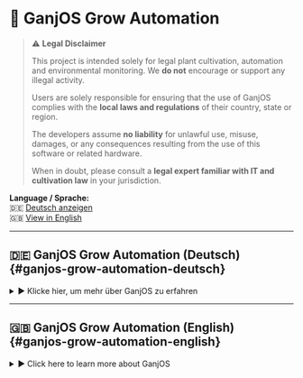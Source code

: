 # 🌱 GanjOS Grow Automation

> ⚠️ **Legal Disclaimer**
>
> This project is intended solely for legal plant cultivation, automation and environmental monitoring. We **do not** encourage or support any illegal activity.
>
> Users are solely responsible for ensuring that the use of GanjOS complies with the **local laws and regulations** of their country, state or region.
>
> The developers assume **no liability** for unlawful use, misuse, damages, or any consequences resulting from the use of this software or related hardware.
>
> When in doubt, please consult a **legal expert familiar with IT and cultivation law** in your jurisdiction.


**Language / Sprache:**  
🇩🇪 [Deutsch anzeigen](#ganjos-grow-automation-deutsch)  
🇬🇧 [View in English](#ganjos-grow-automation-english)

---

## 🇩🇪 GanjOS Grow Automation (Deutsch) {#ganjos-grow-automation-deutsch}
<details>
<summary>▶️ Klicke hier, um mehr über GanjOS zu erfahren</summary>

### 📚 Inhaltsverzeichnis

- [🔧 Was ist GanjOS?](#was-ist-ganjos)
- [🖼️ Preview & Beispiel-Setup](#preview--beispiel-setup)
- [🧩 Module & Komponenten](#module--komponenten)
- [🚧 Roadmap / Geplante Features](#roadmap--geplante-features)
- [🛠 Installation & Anleitungen](#installation--anleitungen)
- [🤝 Mitmachen & Mitwirken](#mitmachen--mitwirken)
- [📄 Lizenz](#lizenz)
- [🧑‍💻 Autoren & Community](#autoren--community)
- [🌐 Sponsoren & Inspiration](#sponsoren--inspiration)


## 🔧 Was ist GanjOS? {#was-ist-ganjos}

> ⚠️ **Beta-Hinweis:**  
> GanjOS befindet sich aktuell in der **Beta-Phase** – Fehler, fehlende Funktionen und Änderungen sind noch möglich.

**GanjOS** ist ein Community-basiertes Open-Source-Projekt zur Automatisierung von Indoor-Grow-Umgebungen.  
Es wurde ins Leben gerufen, um Growern eine **kostengünstige und datengestützte Möglichkeit** zu bieten, ihren Grow mit etwas Eigeninitiative zu **automatisieren, zu überwachen und optimal zu steuern**.

Das System basiert auf [**Home Assistant**](https://www.home-assistant.io/) – einer leistungsstarken Open-Source-Plattform für Heimautomatisierung, die es ermöglicht, verschiedenste Sensoren, Aktoren und Datenquellen zu verbinden, zu visualisieren und zu automatisieren.

Durch die Kombination mit zusätzlichen Home Assistant Add-ons (z. B. ESPHome, MQTT, Node-RED) ermöglicht GanjOS:
- die Anbindung günstiger DIY-Hardware (z. B. ESP32-Platinen)
- die kontinuierliche **Erfassung von Umweltdaten** (Temperatur, Luftfeuchtigkeit, CO₂, Licht, Bodenwerte)
- die **automatische Steuerung** von Licht, Klima, Ventilation, Bewässerung
- die **dokumentierte Auswertung** deines Grows über beliebige Zeiträume

Sobald Daten über Home Assistant ausgelesen werden können, können sie auch in GanjOS eingebunden, verarbeitet und visualisiert werden.

---

### 📱 Folge GanjOS für Updates, Tipps & Community-Insights:

- 🌍 Website: [ganjos.io](https://ganjos.io)
- 📲 Instagram: [@ganjos.official](https://www.instagram.com/ganjos.official)  
- 🧪 Lab-Projekt: [@ganjos.lab](https://www.instagram.com/ganjos.lab)  
- 🔗 Linkspace Übersicht: [link.space/@ganjosgrowautomation](https://link.space/@ganjosgrowautomation)


## 🖼️ Preview & Beispiel-Setup (mit Hardwareliste) {#preview--beispiel-setup}

GanjOS zeigt seine Stärken in der Praxis: Eine zentrale Oberfläche für alle Bereiche deiner Grow-Umgebung – von VPD-basierten Klimadaten bis hin zur Licht- und Bewässerungssteuerung.

Das folgende Beispiel-Setup zeigt:
- Ein Growroom mit ESP32-Sensorik und Aktoren
- VPD-Visualisierung und Abweichungsanalyse
- Steuerbare Licht- & Klimageräte mit Echtzeitdaten
- Ein modulares Dashboard mit verschiedenen Bereichen & Stadien

<details>
<summary>📸 Screenshots anzeigen</summary>

![Dashboard 1](https://github.com/user-attachments/assets/ddf5a8eb-5d33-4348-8c36-1cb051d0e90e)
![Dashboard 2](https://github.com/user-attachments/assets/2afe4348-411e-4719-bee6-292ee979a8a4)
![Dashboard 3](https://github.com/user-attachments/assets/a660bdb6-b177-47de-9349-2e881c453ad8)
![Dashboard 4](https://github.com/user-attachments/assets/e07214e1-4957-42bc-aa66-bc48d1135835)

</details>

<details>
<summary>🧰 Beispielhafte Hardware für ein 3-Pflanzen-Setup</summary>

**Grow-Bereich:**

- 🌱 **Grow-Zelt**: [`Eden Growbox 110x60x180`](https://www.eden-grow.de/growshop/growboxen/eden-growbox-110-60-80/)
- 💡 **LED-Leuchte**: [`2x SANlight EVO 3-60 inkl. Dimmerkabel`](https://amzn.to/4jlt9Bk) *(Affiliate-Link – du zahlst nicht mehr, unterstützt aber das Projekt)*
- 🌬️ **Umluftventilator**: [`AC Infinity Cloudray S6`](https://amzn.to/43gzCZL) *(Affiliate-Link)*
- 🌫️ **Luftbefeuchter**: [`RAM Luftbefeuchter 13L`](https://amzn.to/4dx7x3L) *(Affiliate-Link)*
- 🌀 **Abluftsystem**: [`Prima Klima EC BLUE 125mm`](https://www.eden-grow.de/growshop/klimatechnik/prima-klima-ec-ventilator-blue-680m3-h-125mm-rj45/)  
  → *Hinweis: Aktivkohlefilter wird empfohlen*
- 🧵 **Living Soil Stofftöpfe**: [`Living Soil Beet MSL 100x50x50`](https://truesoil.at/products/living-soil-beet)  
  → *Mit dem Code „GanjOS“ gibt’s exklusiven Rabatt*

---

**Sensorik & Steuerung:**

> [!IMPORTANT]  
> Dieses Beispiel zeigt ein minimalistisches, aber stabiles Setup. Fokus liegt auf Klimasteuerung – Bodenwerte werden nicht digital erfasst (z. B. bei Nutzung von Blumat).

- 📟 **ESP32-Board**: [`FireBeetle 2 ESP32-E`](https://www.dfrobot.com/product-2231.html?tracking=WjyQJqF2zJKV41fDEVNqlL8iIoSaXJXcs510uBhCzQJ0RftedpYAlvGH8TibE7eY) *(Affiliate-Link)*
- 📟 **IO Shield**: [`DFRobot IO Expansion Shield für FireBeetle 2`](https://www.dfrobot.com/product-2395.html?tracking=WjyQJqF2zJKV41fDEVNqlL8iIoSaXJXcs510uBhCzQJ0RftedpYAlvGH8TibE7eY) *(Affiliate-Link)*

- 🌡️ **Sensoren**:
  - [`SHT31 Temperatur/Luftfeuchte`](https://www.dfrobot.com/product-2160.html?tracking=WjyQJqF2zJKV41fDEVNqlL8iIoSaXJXcs510uBhCzQJ0RftedpYAlvGH8TibE7eY) *(Affiliate-Link)*
  - [`ENS160 CO₂ / TVOC`](https://www.dfrobot.com/product-2623.html?tracking=WjyQJqF2zJKV41fDEVNqlL8iIoSaXJXcs510uBhCzQJ0RftedpYAlvGH8TibE7eY) *(Affiliate-Link)*

- ⚡ **Funksteckdosen**: [`4x Shelly Smart Plug S`](https://amzn.to/3FjM8yo) *(Affiliate-Link – für alle Aktoren)*
- 🎛️ **Dimmer**: [`2x Shelly Dimmer 0-10V`](https://amzn.to/3ZtWBxR) *(Affiliate-Link – Licht & Abluft steuerbar)*

---

**Sonstiges:**

- 🔌 **Stromversorgung**: [`Rocoren USB-C Mehrfachladegerät`](https://amzn.to/4dxQgaL) *(Affiliate-Link)*
- 📦 **Gehäuse**: `IP68 Schutzdose für ESP32 Platinen` *(Platzhalter – bitte bei Bedarf ergänzen)*
- 🔗 **Verkabelung**: [`Anker USB-C Kabel`](https://amzn.to/4kmvKw4) *(Affiliate-Link)*

</details>

## 🧩 Module & Komponenten {#module--komponenten}

GanjOS ist modular aufgebaut. Das bedeutet: Du kannst einzelne Teile nutzen, kombinieren oder erweitern – je nach Setup, Hardware und Know-how.

| Modul | Beschreibung | Repository |
|-------|--------------|------------|
| 🧠 **Home Assistant Integration** | Zentrale Logik, Entitäten & Gerätesteuerung via ESP32 | [`GanjOS_hass_core`](https://github.com/Ganjos-Grow-Automation/GanjOS_hass_core) |
| 🖥️ **Dashboard Templates** | Vorbereitete Lovelace YAML-Setups für Home Assistant | [`GanjOS_hass_dashboard`](https://github.com/Ganjos-Grow-Automation/GanjOS_hass_dashboard) |
| 🔁 **Node-RED Flows** | Automatisierungen und Logiken als Node-RED-Vorlagen | [`GanjOS_NodeRED_Flows`](https://github.com/Ganjos-Grow-Automation/GanjOS_NodeRED_Flows) |
| 🎓 **Tutorials & Onlinekurs** | Guides & kostenpflichtige Schulungsinhalte *(in Planung)* | [ganjos.io/kurs](https://ganjos.io/kurs) |

## 🚧 Roadmap / Geplante Features {#roadmap--geplante-features}

GanjOS wird kontinuierlich weiterentwickelt – unser Ziel ist es, Grow-Automatisierung so intelligent, anpassbar und nutzerfreundlich wie möglich zu machen.  

Folgende Funktionen befinden sich derzeit in Planung oder Entwicklung:

- 🌿 **Crop Steering**: Dynamische Anpassung von Klima- und Lichtparametern basierend auf dem Entwicklungsstadium der Pflanze
- 🎛️ **Automatische Gerätesteuerung**: Prozentuale Dimmung von Geräten wie Abluft, Licht, Heiz- oder Luftbefeuchter – auf Basis von VPD und Zielwerten
- 🤖 **AI-gestützte Grow-Optimierung**: Einsatz von KI-Modellen zur intelligenten Steuerung und Vorhersage idealer Bedingungen
- 🧠 **Big Data Langzeitspeicherung**: Anonyme Erfassung und Aggregation von Sensordaten zur Erkennung von Mustern und Optimierungspotenzialen
- 🧺 **Automatisierter Drying-Prozess**: Geführte und automatisch geregelte Trocknungsphasen mit Sollwertanpassung je nach Fortschritt
- 🚨 **Erweitertes Alerting**: Flexible Benachrichtigungen bei Schwellenwertabweichungen, Trends oder Sensorfehlern (E-Mail, App, Discord etc.)

> 💡 Eine öffentliche Übersicht und Priorisierung der Roadmap findest du im  
> [📌 GitHub Project Board → GanjOS HA Integration](https://github.com/orgs/Ganjos-Grow-Automation/projects/6)

> 💬 Du hast eine Idee oder willst ein Feature vorschlagen?  
> 👉 Öffne gerne ein [GitHub Issue im Hauptrepository](https://github.com/Ganjos-Grow-Automation/GanjOS_Grow_Automation/issues)  
> oder diskutiere deinen Vorschlag im [Community Discord](https://discord.ganjos.io)

## 🛠 Installation & Anleitungen {#installation--anleitungen}

Die Installation von GanjOS erfolgt modular über verschiedene Teilbereiche:

| Komponente         | Beschreibung                                     | Anleitung                                    |
|--------------------|--------------------------------------------------|----------------------------------------------|
| 🔌 **Integration** | GanjOS Home Assistant Integration (Basis)        | [→ Zur Anleitung](https://github.com/Ganjos-Grow-Automation/GanjOS_hass_core) |
| 🖥️ **Dashboard**   | YAML-basierte UI-Vorlagen für Home Assistant     | [→ Dashboard Repo](https://github.com/Ganjos-Grow-Automation/GanjOS_hass_dashboard) |
| 🔁 **Node-RED**    | Automatisierungs-Logik als Flows (optional)      | [→ Node-RED Flows](https://github.com/Ganjos-Grow-Automation/GanjOS_NodeRED_Flows) |

> ℹ️ Für eine schnelle Grundinstallation genügt es, die Integration über HACS zu installieren und das Setup über den Home Assistant UI-Flow durchzuführen.

---

### 📂 Anschlusspläne & Sensor-Guides

Im Ordner [`./Guides`](./Guides) findest du beispielhafte Anschlusspläne und Verdrahtungen für unterstützte Sensoren und Hardware, inkl. passender ESPHome-Konfigurationen.

> ⚠️ **Haftungsausschluss:**  
> Wir übernehmen keinerlei Haftung für Anschlussfehler, Schäden an Geräten oder Folgeprobleme. Die bereitgestellten Informationen dienen ausschließlich zu Bildungszwecken.  
> Der Nachbau erfolgt auf eigene Verantwortung – bei Unsicherheiten kontaktiere bitte qualifiziertes Fachpersonal.

---

### 🎥 Videoanleitungen (bald verfügbar)

Ein vollständiges Einstiegstutorial wird demnächst auf unserem offiziellen [YouTube-Kanal](https://www.youtube.com/@ganjos.official) veröffentlicht.

Zudem arbeiten wir an **Premium-Tutorials**, die gezielt fortgeschrittene Themen behandeln, darunter:

- 📊 Wie man Sensorwerte je nach Pflanzenstadium gewichtet (z. B. VPD vs. CO₂)
- 🖼️ Möglichkeiten zur Individualisierung des Dashboards
- 🔁 Eigene Automatisierungen für spezifische Setups entwickeln
- 📈 Wie man aus Growdaten Trends & Handlungsempfehlungen ableiten kann

> 📌 Zugang zu Premium-Inhalten erhältst du zukünftig über unsere [Ko-Fi-Seite](https://ko-fi.com/ganjos)

## 📄 Lizenz {#lizenz}

GanjOS wird unter einem **Dual-Lizenz-Modell** veröffentlicht:

1. **Private und nicht-kommerzielle Nutzung**  
   → Erlaubt unter den Bedingungen der [MIT-Lizenz](./LICENSE)

2. **Kommerzielle Nutzung** (z. B. in Grow-Shops, Social Clubs oder SaaS-Angeboten)  
   → Erfordert eine kostenpflichtige Lizenz

> 📩 Für kommerzielle Lizenzanfragen kontaktiere uns bitte unter [info@ganjos.io](mailto:info@ganjos.io)

---

### ⚠️ Hinweis zur kommerziellen Nutzung

Die unlizenzierte kommerzielle Nutzung von GanjOS verstößt gegen die geltenden Lizenzbedingungen.  
In solchen Fällen behalten wir uns rechtliche Schritte sowie die Geltendmachung von Schadensersatz vor.

Bitte kontaktiere uns frühzeitig für eine rechtskonforme Lizenzierung:  
[info@ganjos.io](mailto:info@ganjos.io)

## 🤝 Mitmachen & Unterstützen {#mitmachen--unterstuetzen}

Wir freuen uns über jeden Beitrag – ob aktiv im Code, durch Ideen oder passiv durch Support. So kannst du GanjOS stärken:

---

### 🐛 Fehler melden & Feature-Ideen einreichen

- Entdecke einen Bug oder möchtest eine neue Funktion vorschlagen?  
  → Öffne ein [GitHub Issue im Hauptrepository](https://github.com/Ganjos-Grow-Automation/GanjOS_Grow_Automation/issues)

---

### 👨‍💻 Code & Dokumentation beitragen

- Forke das passende Repository
- Erstelle einen Branch (`feature/...` oder `bugfix/...`)
- Teste und dokumentiere deine Änderungen
- Eröffne einen Pull Request mit Beschreibung

> 📜 Lies bitte unseren [Verhaltenskodex](./CODE_OF_CONDUCT.md) und die [Mitwirkungsrichtlinien](./CONTRIBUTING.md)

---

### 💬 Community & Austausch

- 👉 Tritt unserem [Community Discord](https://discord.ganjos.io) bei
- 🗣️ Stelle Fragen, teile Setups oder diskutiere Automatisierungen

---

### 💰 Unterstützung durch Spenden & Affiliate-Links

GanjOS ist ein unabhängiges Community-Projekt – dennoch entstehen Kosten für Sensorik, Tests und Dokumentation.

Du kannst uns auf zwei Wegen unterstützen:

1. ☕ **Spende via Ko-Fi**  
   [![ko-fi](https://ko-fi.com/img/githubbutton_sm.svg)](https://ko-fi.com/ganjos)  
   → Ermöglicht neue Hardwaretests & Integration in GanjOS

2. 🛒 **Nutzung von Affiliate-Links & Partnercodes**  
   In unseren [Dokumentationen](./Guides) und auf unserer [Website](https://link.space/@ganjosgrowautomation) findest du viele getestete Produkte mit **Affiliate-Links** und **exklusiven Rabattcodes** für die Community.  
   → Du sparst beim Einkauf – und wir erhalten eine kleine Provision.

> 💡 Jeder Einkauf oder jede Spende hilft dabei, GanjOS weiterzuentwickeln und kompatible Hardware kontinuierlich zu erweitern.

## 👤 Autoren & Entwicklerteam {#autoren--entwicklerteam}

### Offizielles GanjOS Dev Team

- **Marco aka Rocky** – *Gründer, Hauptentwickler & Projektvisionär*  
  [GitHub-Profil](https://github.com/MrcoSchrnr)

> 👥 Die vollständige Liste aller Mitwirkenden findest du hier:  
> [→ GitHub Contributors](https://github.com/Ganjos-Grow-Automation/GanjOS_Grow_Automation/graphs/contributors)

---

## 🏆 Sponsoren {#sponsoren}

Ein herzliches Dankeschön an alle Marken, Partner und Shops, die GanjOS unterstützen – sei es durch Rabatte, Testprodukte oder direkte Förderung.

> 🛒 Eine Übersicht aller aktuellen Sponsoren, Rabattcodes und Affiliate-Partner findest du in unserem  
> [📌 Linkspace-Profil](https://link.space/@ganjosgrowautomation) **und auf** [ganjos.io](https://ganjos.io)

---

## 🙌 Inspiration & Danksagung {#inspiration--danksagung}

Dieses Projekt wurde inspiriert und geprägt von:

- **Eric von Garten Eden** – für den aktiven Support, Austausch und den Glauben ans Projekt
- **HomeGrow Pro**
- **Ben Green**
- **LEDGardener**

Danke an alle, die direkt oder indirekt zum Projekt beigetragen haben!

---

## ☕ Unterstütze GanjOS {#unterstuetze-ganjos}

[![ko-fi](https://ko-fi.com/img/githubbutton_sm.svg)](https://ko-fi.com/ganjos)

> Mit deiner Unterstützung können wir neue Hardware testen, Dokumentationen schreiben und das Projekt nachhaltig weiterentwickeln.

</details>

---

## 🇬🇧 GanjOS Grow Automation (English) {#ganjos-grow-automation-english}
<details>
<summary>▶️ Click here to learn more about GanjOS</summary>

### 📚 Table of Contents

- [🔧 What is GanjOS?](#what-is-ganjos)
- [🖼️ Preview & Example Setup](#preview--example-setup)
- [🧩 Modules & Components](#modules--components)
- [🚧 Roadmap / Planned Features](#roadmap--planned-features)
- [🛠 Installation & Guides](#installation--guides)
- [🤝 Contributing & Getting Involved](#contributing--getting-involved)
- [📄 License](#license)
- [🧑‍💻 Authors & Community](#authors--community)
- [🌐 Sponsors & Inspirations](#sponsors--inspirations)

## 🔧 What is GanjOS? {#what-is-ganjos}

> ⚠️ **Beta Notice:**  
> GanjOS is currently in **beta phase** – bugs, missing features and changes are to be expected.

**GanjOS** is a community-powered open-source project designed to automate indoor grow environments.  
It aims to provide growers with a **low-cost, data-driven solution** to monitor and optimize their grow conditions – with just a bit of DIY effort.

The system is built on top of [**Home Assistant**](https://www.home-assistant.io/), a powerful open-source home automation platform that allows you to connect, visualize and control all kinds of devices and sensors.

Together with optional add-ons like ESPHome, MQTT or Node-RED, GanjOS enables:
- integration of affordable DIY hardware (like ESP32 microcontrollers)
- continuous **data acquisition** (temp, humidity, CO₂, light, soil)
- **automated control** of lights, climate, ventilation, irrigation
- **documentation & analysis** of your grow over time

If data can be read via Home Assistant – it can be used in GanjOS.

---

### 📱 Follow GanjOS for updates, tips & behind-the-scenes:

- 🌍 Website: [ganjos.io](https://ganjos.io)
- 📲 Instagram: [@ganjos.official](https://www.instagram.com/ganjos.official)  
- 🧪 Lab project: [@ganjos.lab](https://www.instagram.com/ganjos.lab)  
- 🔗 Linkspace hub: [link.space/@ganjosgrowautomation](https://link.space/@ganjosgrowautomation)

## 🖼️ Preview & Example Setup {#preview--example-setup}

GanjOS is built to serve real-world growers – offering a modular, affordable and highly customizable grow automation framework based on Home Assistant.

The screenshots below show a sample dashboard with:
- Real-time data from climate and light sensors
- Stage-based plant area management
- Full VPD integration
- Controllable lighting and ventilation

<details>
<summary>📸 Show screenshots</summary>

![Dashboard 1](https://github.com/user-attachments/assets/ddf5a8eb-5d33-4348-8c36-1cb051d0e90e)
![Dashboard 2](https://github.com/user-attachments/assets/2afe4348-411e-4719-bee6-292ee979a8a4)
![Dashboard 3](https://github.com/user-attachments/assets/a660bdb6-b177-47de-9349-2e881c453ad8)
![Dashboard 4](https://github.com/user-attachments/assets/e07214e1-4957-42bc-aa66-bc48d1135835)

</details>

<details>
<summary>🧰 Example hardware setup for 3 legal plants (Germany)</summary>

**Grow Area:**

- 🌱 **Grow tent**: [`Eden Growbox 110x60x180`](https://www.eden-grow.de/growshop/growboxen/eden-growbox-110-60-80/)
- 💡 **LED lighting**: [`2x SANlight EVO 3-60 incl. dimmer cables`](https://amzn.to/4jlt9Bk) *(affiliate link – supports us at no extra cost)*
- 🌬️ **Oscillating fan**: [`AC Infinity Cloudray S6`](https://amzn.to/43gzCZL) *(affiliate link)*
- 🌫️ **Humidifier**: [`RAM Humidifier 13L`](https://amzn.to/4dx7x3L) *(affiliate link)*
- 🌀 **Exhaust system**: [`Prima Klima EC BLUE 125mm`](https://www.eden-grow.de/growshop/klimatechnik/prima-klima-ec-ventilator-blue-680m3-h-125mm-rj45/)  
  → *Use an active carbon filter if odor needs to be controlled*
- 🧵 **Living soil container**: [`TRUESOIL MSL Bed 100x50x50`](https://truesoil.at/products/living-soil-beet)  
  → *Get a discount using the code “GanjOS” at checkout*

---

**Sensors & Automation:**

> [!IMPORTANT]  
> This example uses basic yet stable sensors. It is focused on environmental monitoring and control – not soil data.  
> Watering is assumed to be handled by passive systems like Blumat.

- 📟 **ESP32 board**: [`FireBeetle 2 ESP32-E`](https://www.dfrobot.com/product-2231.html?tracking=WjyQJqF2zJKV41fDEVNqlL8iIoSaXJXcs510uBhCzQJ0RftedpYAlvGH8TibE7eY) *(affiliate link)*
- 📟 **IO shield**: [`DFRobot IO Expansion Shield`](https://www.dfrobot.com/product-2395.html?tracking=WjyQJqF2zJKV41fDEVNqlL8iIoSaXJXcs510uBhCzQJ0RftedpYAlvGH8TibE7eY) *(affiliate link)*

- 🌡️ **Sensors**:
  - [`SHT31 – Temp/Humidity`](https://www.dfrobot.com/product-2160.html?tracking=WjyQJqF2zJKV41fDEVNqlL8iIoSaXJXcs510uBhCzQJ0RftedpYAlvGH8TibE7eY) *(affiliate link)*
  - [`ENS160 – CO₂ / VOC`](https://www.dfrobot.com/product-2623.html?tracking=WjyQJqF2zJKV41fDEVNqlL8iIoSaXJXcs510uBhCzQJ0RftedpYAlvGH8TibE7eY) *(affiliate link)*

- ⚡ **Smart plugs**: [`4x Shelly Plug S`](https://amzn.to/3FjM8yo) *(affiliate link – for fans, humidifiers etc.)*
- 🎛️ **Smart dimmer**: [`2x Shelly Dimmer 0–10V`](https://amzn.to/3ZtWBxR) *(affiliate link – used for exhaust and light control)*

---

**Other Essentials:**

- 🔌 **Power supply**: [`Rocoren USB-C multi charger`](https://amzn.to/4dxQgaL) *(affiliate link)*
- 📦 **Waterproof housing**: `IP68 case for ESP32` *(placeholder – to be linked)*
- 🔗 **Cabling**: [`Anker USB-C cables`](https://amzn.to/4kmvKw4) *(affiliate link)*

</details>

## 🧩 Modules & Components {#modules--components}

GanjOS is modular by design – you can use only what you need, mix & match, or build upon it with your own logic.

| Module | Description | Repository |
|--------|-------------|------------|
| 🧠 **Home Assistant Integration** | Core logic, ESP32 device registration, entity creation | [`GanjOS_hass_core`](https://github.com/Ganjos-Grow-Automation/GanjOS_hass_core) |
| 🖥️ **Dashboard Templates** | Lovelace YAML dashboards for real-time visualization | [`GanjOS_hass_dashboard`](https://github.com/Ganjos-Grow-Automation/GanjOS_hass_dashboard) |
| 🔁 **Node-RED Flows** | Automation flows for climate, lighting & sensors | [`GanjOS_NodeRED_Flows`](https://github.com/Ganjos-Grow-Automation/GanjOS_NodeRED_Flows) |
| 🎓 **Tutorials & Online Course** | Documentation & premium learning resources *(coming soon)* | [ganjos.io/kurs](https://ganjos.io/kurs) |

## 🚧 Roadmap / Planned Features {#roadmap--planned-features}

GanjOS is evolving to become smarter, more customizable, and more efficient for homegrow automation.  
Here’s what we’re currently planning and working on:

- 🌿 **Crop Steering**: Dynamic adjustment of climate and lighting parameters based on plant development stage
- 🎛️ **Auto Device Dimming**: Percentage-based control for fans, lighting, heaters and humidifiers – driven by VPD and targets
- 🤖 **AI-powered Grow Optimization**: Use of machine learning to predict and automate optimal growing conditions
- 🧠 **Big Data Logging**: Anonymous long-term sensor data storage for pattern recognition and grow insights
- 🧺 **Automated Drying Process**: Guided, controlled drying stages with automatic environmental adjustments
- 🚨 **Advanced Alerting**: Configurable notifications for thresholds, trends, and sensor anomalies (email, app, Discord)

> 💡 Follow our roadmap progress on the  
> [📌 GanjOS HA Integration GitHub Project Board](https://github.com/orgs/Ganjos-Grow-Automation/projects/6)

> 💬 Got a new idea or feature request?  
> 👉 Open a [GitHub Issue in the main repository](https://github.com/Ganjos-Grow-Automation/GanjOS_Grow_Automation/issues)  
> or share your suggestion in the [Community Discord](https://discord.ganjos.io)

## 🛠 Installation & Setup {#installation--setup}

GanjOS is modular – each part can be installed separately, depending on your grow setup.

| Component           | Description                                  | Guide                                         |
|---------------------|----------------------------------------------|----------------------------------------------|
| 🔌 **Integration**  | Main GanjOS Home Assistant custom integration | [→ View Integration Guide](https://github.com/Ganjos-Grow-Automation/GanjOS_hass_core) |
| 🖥️ **Dashboard**    | Lovelace YAML templates for visualization     | [→ Dashboard Repo](https://github.com/Ganjos-Grow-Automation/GanjOS_hass_dashboard) |
| 🔁 **Node-RED**     | Optional automation logic flows               | [→ Node-RED Flows](https://github.com/Ganjos-Grow-Automation/GanjOS_NodeRED_Flows) |

> ℹ️ A basic setup only requires the integration to be installed via HACS and configured through the Home Assistant UI wizard.

---

### 📂 Wiring & Sensor Guides

The [`./Guides`](./Guides) folder contains sample wiring diagrams and ESPHome code for tested sensors and devices used in GanjOS setups.

> ⚠️ **Disclaimer:**  
> All connection instructions and diagrams are provided for educational purposes only.  
> We assume no liability for damage caused by incorrect wiring, misuse, or hardware failures.  
> Always double-check wiring and consult a qualified technician if unsure.

---

### 🎥 Video Tutorials (coming soon)

We’ll soon publish a complete setup guide on our official [YouTube Channel](https://www.youtube.com/@ganjos.official)

We’re also preparing **premium tutorial videos** that explore advanced GanjOS topics, including:

- 📊 How to weight sensor values by plant stage (e.g. VPD vs CO₂ relevance)
- 🖼️ Customizing your dashboard layout and views
- 🔁 Creating your own automations tailored to your setup
- 📈 Interpreting grow data to optimize long-term performance

> 📌 Access to premium tutorials will be available via our [Ko-Fi Page](https://ko-fi.com/ganjos)

## 📄 License {#license}

GanjOS is released under a **dual-license model**:

1. **Private and non-commercial use**  
   → Permitted under the terms of the [MIT License](./LICENSE)

2. **Commercial use** (e.g. grow shops, social clubs, SaaS platforms)  
   → Requires a paid license

> 📩 For commercial licensing, please contact us at [info@ganjos.io](mailto:info@ganjos.io)

---

### ⚠️ Notice on Commercial Use

Unauthorized commercial use of GanjOS is a violation of the license terms.  
We reserve the right to take legal action and claim damages in such cases.

To stay compliant, please contact us for a commercial license:  
[info@ganjos.io](mailto:info@ganjos.io)


## 🤝 Contributing & Supporting {#contributing--supporting}

Whether through code, feedback or support – every contribution helps GanjOS grow. Here’s how you can get involved:

---

### 🐛 Report Bugs & Suggest Features

- Found a bug or have an idea?  
  → Open a [GitHub Issue in the main repository](https://github.com/Ganjos-Grow-Automation/GanjOS_Grow_Automation/issues)

---

### 👨‍💻 Contribute Code or Docs

- Fork the relevant repository
- Create a branch (`feature/...` or `bugfix/...`)
- Test your changes and document them
- Open a Pull Request with a clear summary

> 📜 Please review our [Code of Conduct](./CODE_OF_CONDUCT.md) and [Contributing Guidelines](./CONTRIBUTING.md) before contributing.

---

### 💬 Join the Community

- 👉 Join our [Community Discord](https://discord.ganjos.io)
- 🗣️ Discuss ideas, setups and automations

---

### 💰 Support via Donations & Affiliate Links

GanjOS is fully independent – but hardware testing and documentation comes at a cost.

You can support us in two ways:

1. ☕ **Donate via Ko-Fi**  
   [![ko-fi](https://ko-fi.com/img/githubbutton_sm.svg)](https://ko-fi.com/ganjos)  
   → Helps fund new sensor tests and GanjOS integration

2. 🛒 **Use our Affiliate Links & Partner Codes**  
   Our [docs](./Guides) and [website](https://link.space/@ganjosgrowautomation) include **affiliate links** and **community discount codes** for verified products.  
   → You save money – we earn a small commission.

> 💡 Every donation or purchase helps us maintain GanjOS and expand support for new devices.

## 👤 Authors & Core Team {#authors--core-team}

### Official GanjOS Dev Team

- **Marco aka Rocky** – *Founder, Lead Developer & Project Visionary*  
  [GitHub Profile](https://github.com/MrcoSchrnr)

> 👥 View the full contributor list:  
> [→ GitHub Contributors](https://github.com/Ganjos-Grow-Automation/GanjOS_Grow_Automation/graphs/contributors)

---

## 🏆 Sponsors {#sponsors}

Big thanks to all brands, partners, and shops supporting the GanjOS project – through discounts, product samples or direct collaboration.

> 🛒 You’ll find an up-to-date list of sponsors, discount codes and affiliate partners in our  
> [📌 Linkspace profile](https://link.space/@ganjosgrowautomation) **and on** [ganjos.io](https://ganjos.io)

---

## 🙌 Acknowledgements & Inspiration {#acknowledgements--inspiration}

This project was inspired and shaped by:

- **Eric from Garten Eden** – for his active support, valuable input and belief in the project
- **HomeGrow Pro**
- **Ben Green**
- **LEDGardener**

Thanks to everyone who helped GanjOS grow in any form!

---

## ☕ Support the Project {#support-the-project}

[![ko-fi](https://ko-fi.com/img/githubbutton_sm.svg)](https://ko-fi.com/ganjos)

> Your donation helps us test new hardware, create detailed guides, and keep the project thriving.

</details>